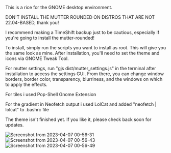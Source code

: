 This is a rice for the GNOME desktop environment.

DON'T INSTALL THE MUTTER ROUNDED ON DISTROS THAT ARE NOT 22.04-BASED, thank you!

I recommend making a TimeShift backup just to be cautious, especially if you're going to install the mutter-rounded!

To install, simply run the scripts you want to install as root. This will give you the same look as mine. After installation, you'll need to set the theme and icons via GNOME Tweak Tool.

For mutter settings, run "gjs dist/mutter_settings.js" in the terminal after installation to access the settings GUI. From there, you can change window borders, border color, transparency, blurriness, and the windows on which to apply the effects.

For tiles i used Pop-Shell Gnome Extension

For the gradient in Neofetch output i used LolCat and added "neofetch | lolcat" to .bashrc file

The theme isn't finished yet. If you like it, please check back soon for updates.




![Screenshot from 2023-04-07 00-56-31](https://user-images.githubusercontent.com/29405747/230538083-2abc0707-124f-479e-8b91-84e64f1093f9.png)
![Screenshot from 2023-04-07 00-56-43](https://user-images.githubusercontent.com/29405747/230538085-00da2943-7516-4518-ad15-88c82b17e27b.png)
![Screenshot from 2023-04-07 00-56-49](https://user-images.githubusercontent.com/29405747/230538089-8b6c411e-4506-4f8c-8b00-4e2d30d282b5.png)
